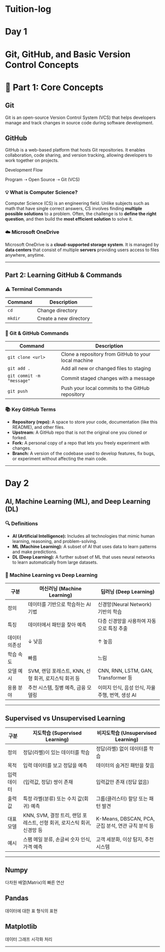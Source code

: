 # Tuition-log

# Day 1

# Git, GitHub, and Basic Version Control Concepts
# 📘 Part 1: Core Concepts
## Git
Git is an open-source Version Control System (VCS) that helps developers manage and track changes in source code during software development.

## GitHub
GitHub is a web-based platform that hosts Git repositories. It enables collaboration, code sharing, and version tracking, allowing developers to work together on projects.

Development Flow

Program ➝ Open Source ➝ Git (VCS)


### 💡 What is Computer Science?
Computer Science (CS) is an engineering field. Unlike subjects such as math that have single correct answers, CS involves finding **multiple possible solutions** to a problem. Often, the challenge is to **define the right question**, and then build the **most efficient solution** to solve it.

### ☁️ Microsoft OneDrive
Microsoft OneDrive is a **cloud-supported storage system**. It is managed by **data centers** that consist of multiple **servers** providing users access to files anywhere, anytime.

---

## Part 2: Learning GitHub & Commands

### ⚠️ Terminal Commands

| Command     | Description                   |
|-------------|-------------------------------|
| `cd`        | Change directory               |
| `mkdir`     | Create a new directory         |

### 🔁 Git & GitHub Commands

| Command                    | Description                                           |
|----------------------------|-------------------------------------------------------|
| `git clone <url>`          | Clone a repository from GitHub to your local machine |
| `git add .`                | Add all new or changed files to staging              |
| `git commit -m "message"`  | Commit staged changes with a message                 |
| `git push`                 | Push your local commits to the GitHub repository     |

### 📚 Key GitHub Terms

- **Repository (repo):** A space to store your code, documentation (like this README), and other files.
- **Upstream:** A GitHub repo that is not the original one you cloned or forked.
- **Fork:** A personal copy of a repo that lets you freely experiment with changes.
- **Branch:** A version of the codebase used to develop features, fix bugs, or experiment without affecting the main code.

---

# Day 2

## AI, Machine Learning (ML), and Deep Learning (DL)

### 🔍 Definitions

- **AI (Artificial Intelligence):** Includes all technologies that mimic human learning, reasoning, and problem-solving.
- **ML (Machine Learning):** A subset of AI that uses data to learn patterns and make predictions.
- **DL (Deep Learning):** A further subset of ML that uses neural networks to learn automatically from large datasets.


### 🤖 Machine Learning vs Deep Learning

| 구분              | 머신러닝 (Machine Learning)                                         | 딥러닝 (Deep Learning)                                         |
|-------------------|---------------------------------------------------------------------|----------------------------------------------------------------|
| 정의              | 데이터를 기반으로 학습하는 AI 기법                                  | 신경망(Neural Network) 기반의 학습                             |
| 특징              | 데이터에서 패턴을 찾아 예측                                          | 다층 신경망을 사용하여 자동으로 특징 추출                      |
| 데이터 의존성     | ↓ 낮음                                                               | ↑ 높음                                                         |
| 학습 속도         | 빠름                                                                 | 느림                                                           |
| 모델 예시         | SVM, 랜덤 포레스트, KNN, 선형 회귀, 로지스틱 회귀 등                | CNN, RNN, LSTM, GAN, Transformer 등                            |
| 응용 분야         | 추천 시스템, 질병 예측, 금융 모델링                                 | 이미지 인식, 음성 인식, 자율주행, 번역, 생성 AI               |

---

## Supervised vs Unsupervised Learning

| 구분              | 지도학습 (Supervised Learning)                                      | 비지도학습 (Unsupervised Learning)                             |
|-------------------|---------------------------------------------------------------------|----------------------------------------------------------------|
| 정의              | 정답(라벨)이 있는 데이터를 학습                                     | 정답(라벨) 없이 데이터를 학습                                  |
| 목적              | 입력 데이터를 보고 정답을 예측                                      | 데이터의 숨겨진 패턴을 찾음                                    |
| 입력 데이터       | (입력값, 정답) 쌍이 존재                                            | 입력값만 존재 (정답 없음)                                     |
| 출력 값           | 특정 라벨(분류) 또는 수치 값(회귀) 예측                            | 그룹(클러스터) 할당 또는 패턴 발견                            |
| 대표 모델         | KNN, SVM, 결정 트리, 랜덤 포레스트, 선형 회귀, 로지스틱 회귀, 신경망 등 | K-Means, DBSCAN, PCA, 군집 분석, 연관 규칙 분석 등             |
| 예시              | 스팸 메일 분류, 손글씨 숫자 인식, 가격 예측                         | 고객 세분화, 이상 탐지, 추천 시스템                            |

---

## Numpy
다차원 배열(Matrix)의 빠른 연산

## Pandas
데이터에 대한 표 형식의 표현

## Matplotlib
데이터 그래프 시각화 처리

---




